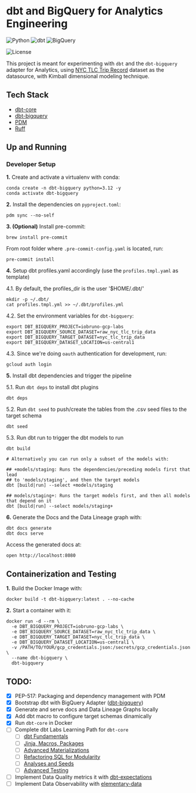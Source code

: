 # dbt and BigQuery for Analytics Engineering

![Python](https://img.shields.io/badge/Python-3.12_|_3.11_|_3.10-4B8BBE.svg?style=flat&logo=python&logoColor=FFD43B&labelColor=306998)
![dbt](https://img.shields.io/badge/dbt-1.8-262A38?style=flat&logo=dbt&logoColor=FF6849&labelColor=262A38)
![BigQuery](https://img.shields.io/badge/BigQuery-3772FF?style=flat&logo=googlebigquery&logoColor=white&labelColor=3772FF)

![License](https://img.shields.io/badge/license-CC--BY--SA--4.0-31393F?style=flat&logo=creativecommons&logoColor=black&labelColor=white)

This project is meant for experimenting with `dbt` and the `dbt-bigquery` adapter for Analytics,
using [NYC TLC Trip Record](https://www.nyc.gov/site/tlc/about/tlc-trip-record-data.page) dataset as the datasource, with Kimball dimensional modeling technique.

## Tech Stack
- [dbt-core](https://github.com/dbt-labs/dbt-core)
- [dbt-bigquery](https://docs.getdbt.com/reference/warehouse-setups/bigquery-setup)
- [PDM](https://pdm-project.org/latest/usage/dependency/)
- [Ruff](https://docs.astral.sh/ruff/configuration/)

## Up and Running

### Developer Setup

**1.** Create and activate a virtualenv with conda:
```shell
conda create -n dbt-bigquery python=3.12 -y
conda activate dbt-bigquery
```

**2.** Install the dependencies on `pyproject.toml`:
```shell
pdm sync --no-self
```

**3. (Optional)**  Install pre-commit:
```shell
brew install pre-commit
```

From root folder where `.pre-commit-config.yaml` is located, run:
```shell
pre-commit install
```

**4.** Setup dbt profiles.yaml accordingly (use the `profiles.tmpl.yaml` as template)

4.1. By default, the profiles_dir is the user '$HOME/.dbt/'
```shell
mkdir -p ~/.dbt/
cat profiles.tmpl.yml >> ~/.dbt/profiles.yml
```

4.2. Set the environment variables for `dbt-bigquery`:
```shell
export DBT_BIGQUERY_PROJECT=iobruno-gcp-labs
export DBT_BIGQUERY_SOURCE_DATASET=raw_nyc_tlc_trip_data
export DBT_BIGQUERY_TARGET_DATASET=nyc_tlc_trip_data
export DBT_BIGQUERY_DATASET_LOCATION=us-central1
```

4.3. Since we're doing `oauth` authentication for development, run:
```shell
gcloud auth login
```

**5.** Install dbt dependencies and trigger the pipeline

5.1. Run `dbt deps` to install  dbt plugins
```shell
dbt deps
```

5.2. Run `dbt seed` to push/create the tables from the .csv seed files to the target schema
```shell
dbt seed
```

5.3. Run dbt run to trigger the dbt models to run
```shell
dbt build

# Alternatively you can run only a subset of the models with:

## +models/staging: Runs the dependencies/preceding models first that lead 
## to 'models/staging', and then the target models
dbt [build|run] --select +models/staging

## models/staging+: Runs the target models first, and then all models that depend on it
dbt [build|run] --select models/staging+
```

**6.** Generate the Docs and the Data Lineage graph with:
```shell
dbt docs generate
dbt docs serve
```

Access the generated docs at:
```shell
open http://localhost:8080
```

## Containerization and Testing

**1.** Build the Docker Image with:

```shell
docker build -t dbt-bigquery:latest . --no-cache
```

**2.** Start a container with it:
```shell
docker run -d --rm \
  -e DBT_BIGQUERY_PROJECT=iobruno-gcp-labs \
  -e DBT_BIGQUERY_SOURCE_DATASET=raw_nyc_tlc_trip_data \
  -e DBT_BIGQUERY_TARGET_DATASET=nyc_tlc_trip_data \
  -e DBT_BIGQUERY_DATASET_LOCATION=us-central1 \
  -v /PATH/TO/YOUR/gcp_credentials.json:/secrets/gcp_credentials.json \
  --name dbt-bigquery \
  dbt-bigquery
```

## TODO:
- [x] PEP-517: Packaging and dependency management with PDM
- [x] Bootstrap dbt with BigQuery Adapter ([dbt-bigquery](https://docs.getdbt.com/docs/core/connect-data-platform/bigquery-setup))
- [x] Generate and serve docs and Data Lineage Graphs locally
- [x] Add dbt macro to configure target schemas dinamically
- [x] Run `dbt-core` in Docker
- [ ] Complete dbt Labs Learning Path for `dbt-core`
  - [ ] [dbt Fundamentals](https://courses.getdbt.com/courses/fundamentals)
  - [ ] [Jinja, Macros, Packages](https://courses.getdbt.com/courses/jinja-macros-packages)
  - [ ] [Advanced Materializations](https://courses.getdbt.com/courses/advanced-materializations)
  - [ ] [Refactoring SQL for Modularity](https://courses.getdbt.com/courses/refactoring-sql-for-modularity)
  - [ ] [Analyses and Seeds](https://courses.getdbt.com/courses/analyses-seeds)
  - [ ] [Advanced Testing](https://courses.getdbt.com/courses/advanced-testing)
- [ ] Implement Data Quality metrics it with [dbt-expectations](https://github.com/calogica/dbt-expectations)
- [ ] Implement Data Observability with [elementary-data](https://github.com/elementary-data/elementary)
